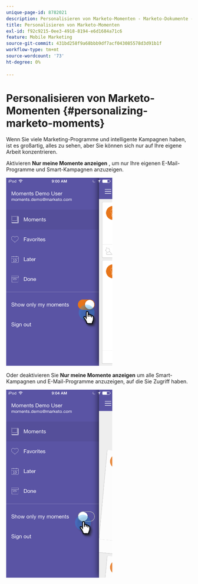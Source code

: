 ```yaml
---
unique-page-id: 8782021
description: Personalisieren von Marketo-Momenten - Marketo-Dokumente - Produktdokumentation
title: Personalisieren von Marketo-Momenten
exl-id: f92c9215-0ee3-4918-8194-e6d1684a71c6
feature: Mobile Marketing
source-git-commit: 431bd258f9a68bbb9df7acf043085578d3d91b1f
workflow-type: tm+mt
source-wordcount: '73'
ht-degree: 0%

---
```


# Personalisieren von Marketo-Momenten {#personalizing-marketo-moments}

Wenn Sie viele Marketing-Programme und intelligente Kampagnen haben, ist es großartig, alles zu sehen, aber Sie können sich nur auf Ihre eigene Arbeit konzentrieren.

Aktivieren **Nur meine Momente anzeigen** , um nur Ihre eigenen E-Mail-Programme und Smart-Kampagnen anzuzeigen.

![](assets/image2015-7-16-15-3a53-3a24.png)

Oder deaktivieren Sie **Nur meine Momente anzeigen** um alle Smart-Kampagnen und E-Mail-Programme anzuzeigen, auf die Sie Zugriff haben.

![](assets/image2015-7-16-15-3a55-3a29.png)
